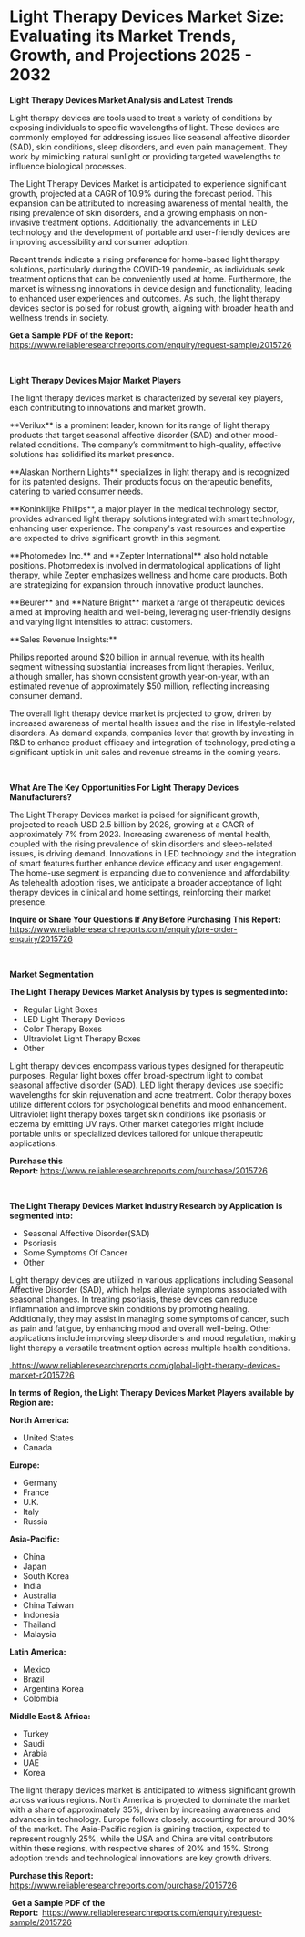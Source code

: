 <p><h1>Light Therapy Devices Market Size: Evaluating its Market Trends, Growth, and Projections 2025 - 2032</h1></p><p><strong>Light Therapy Devices Market Analysis and Latest Trends</strong></p>
<p><p>Light therapy devices are tools used to treat a variety of conditions by exposing individuals to specific wavelengths of light. These devices are commonly employed for addressing issues like seasonal affective disorder (SAD), skin conditions, sleep disorders, and even pain management. They work by mimicking natural sunlight or providing targeted wavelengths to influence biological processes.</p><p>The Light Therapy Devices Market is anticipated to experience significant growth, projected at a CAGR of 10.9% during the forecast period. This expansion can be attributed to increasing awareness of mental health, the rising prevalence of skin disorders, and a growing emphasis on non-invasive treatment options. Additionally, the advancements in LED technology and the development of portable and user-friendly devices are improving accessibility and consumer adoption.</p><p>Recent trends indicate a rising preference for home-based light therapy solutions, particularly during the COVID-19 pandemic, as individuals seek treatment options that can be conveniently used at home. Furthermore, the market is witnessing innovations in device design and functionality, leading to enhanced user experiences and outcomes. As such, the light therapy devices sector is poised for robust growth, aligning with broader health and wellness trends in society.</p></p>
<p><strong>Get a Sample PDF of the Report:&nbsp;</strong> <a href="https://www.reliableresearchreports.com/enquiry/request-sample/2015726?utm_campaign=3353&utm_medium=2&utm_source=Github&utm_content=ia&utm_term=13042025&utm_id=light-therapy-devices">https://www.reliableresearchreports.com/enquiry/request-sample/2015726</a></p>
<p>&nbsp;</p>
<p><strong>Light Therapy Devices Major Market Players</strong></p>
<p><p>The light therapy devices market is characterized by several key players, each contributing to innovations and market growth. </p><p>**Verilux** is a prominent leader, known for its range of light therapy products that target seasonal affective disorder (SAD) and other mood-related conditions. The company’s commitment to high-quality, effective solutions has solidified its market presence. </p><p>**Alaskan Northern Lights** specializes in light therapy and is recognized for its patented designs. Their products focus on therapeutic benefits, catering to varied consumer needs. </p><p>**Koninklijke Philips**, a major player in the medical technology sector, provides advanced light therapy solutions integrated with smart technology, enhancing user experience. The company's vast resources and expertise are expected to drive significant growth in this segment.</p><p>**Photomedex Inc.** and **Zepter International** also hold notable positions. Photomedex is involved in dermatological applications of light therapy, while Zepter emphasizes wellness and home care products. Both are strategizing for expansion through innovative product launches.</p><p>**Beurer** and **Nature Bright** market a range of therapeutic devices aimed at improving health and well-being, leveraging user-friendly designs and varying light intensities to attract customers.</p><p>**Sales Revenue Insights:**</p><p>Philips reported around $20 billion in annual revenue, with its health segment witnessing substantial increases from light therapies. Verilux, although smaller, has shown consistent growth year-on-year, with an estimated revenue of approximately $50 million, reflecting increasing consumer demand.</p><p>The overall light therapy device market is projected to grow, driven by increased awareness of mental health issues and the rise in lifestyle-related disorders. As demand expands, companies lever that growth by investing in R&D to enhance product efficacy and integration of technology, predicting a significant uptick in unit sales and revenue streams in the coming years.</p></p>
<p>&nbsp;</p>
<p><strong>What Are The Key Opportunities For Light Therapy Devices Manufacturers?</strong></p>
<p><p>The Light Therapy Devices market is poised for significant growth, projected to reach USD 2.5 billion by 2028, growing at a CAGR of approximately 7% from 2023. Increasing awareness of mental health, coupled with the rising prevalence of skin disorders and sleep-related issues, is driving demand. Innovations in LED technology and the integration of smart features further enhance device efficacy and user engagement. The home-use segment is expanding due to convenience and affordability. As telehealth adoption rises, we anticipate a broader acceptance of light therapy devices in clinical and home settings, reinforcing their market presence.</p></p>
<p><strong>Inquire or Share Your Questions If Any Before Purchasing This Report:</strong> <a href="https://www.reliableresearchreports.com/enquiry/pre-order-enquiry/2015726?utm_campaign=3353&utm_medium=2&utm_source=Github&utm_content=ia&utm_term=13042025&utm_id=light-therapy-devices">https://www.reliableresearchreports.com/enquiry/pre-order-enquiry/2015726</a></p>
<p>&nbsp;</p>
<p><strong>Market Segmentation</strong></p>
<p><strong>The Light Therapy Devices Market Analysis by types is segmented into:</strong></p>
<p><ul><li>Regular Light Boxes</li><li>LED Light Therapy Devices</li><li>Color Therapy Boxes</li><li>Ultraviolet Light Therapy Boxes</li><li>Other</li></ul></p>
<p><p>Light therapy devices encompass various types designed for therapeutic purposes. Regular light boxes offer broad-spectrum light to combat seasonal affective disorder (SAD). LED light therapy devices use specific wavelengths for skin rejuvenation and acne treatment. Color therapy boxes utilize different colors for psychological benefits and mood enhancement. Ultraviolet light therapy boxes target skin conditions like psoriasis or eczema by emitting UV rays. Other market categories might include portable units or specialized devices tailored for unique therapeutic applications.</p></p>
<p><strong>Purchase this Report:&nbsp;</strong><a href="https://www.reliableresearchreports.com/purchase/2015726?utm_campaign=3353&utm_medium=2&utm_source=Github&utm_content=ia&utm_term=13042025&utm_id=light-therapy-devices">https://www.reliableresearchreports.com/purchase/2015726</a></p>
<p>&nbsp;</p>
<p><strong>The Light Therapy Devices Market Industry Research by Application is segmented into:</strong></p>
<p><ul><li>Seasonal Affective Disorder(SAD)</li><li>Psoriasis</li><li>Some Symptoms Of Cancer</li><li>Other</li></ul></p>
<p><p>Light therapy devices are utilized in various applications including Seasonal Affective Disorder (SAD), which helps alleviate symptoms associated with seasonal changes. In treating psoriasis, these devices can reduce inflammation and improve skin conditions by promoting healing. Additionally, they may assist in managing some symptoms of cancer, such as pain and fatigue, by enhancing mood and overall well-being. Other applications include improving sleep disorders and mood regulation, making light therapy a versatile treatment option across multiple health conditions.</p></p>
<p><a href="https://www.reliableresearchreports.com/global-light-therapy-devices-market-r2015726?utm_campaign=3353&utm_medium=2&utm_source=Github&utm_content=ia&utm_term=13042025&utm_id=light-therapy-devices">&nbsp;https://www.reliableresearchreports.com/global-light-therapy-devices-market-r2015726</a></p>
<p><strong>In terms of Region, the Light Therapy Devices Market Players available by Region are:</strong></p>
<p>
    <p> <strong> North America: </strong>
        <ul>
            <li>United States</li>
            <li>Canada</li>
        </ul>
        </p> 
    <p> <strong> Europe: </strong>
        <ul>
            <li>Germany</li>
            <li>France</li>
            <li>U.K.</li>
            <li>Italy</li>
            <li>Russia</li>
        </ul>
        </p> 
    <p> <strong> Asia-Pacific: </strong>
        <ul>
            <li>China</li>
            <li>Japan</li>
            <li>South Korea</li>
            <li>India</li>
            <li>Australia</li>
            <li>China Taiwan</li>
            <li>Indonesia</li>
            <li>Thailand</li>
            <li>Malaysia</li>
        </ul>
        </p> 
    <p> <strong> Latin America: </strong>
        <ul>
            <li>Mexico</li>
            <li>Brazil</li>
            <li>Argentina Korea</li>
            <li>Colombia</li>
        </ul>
        </p> 
    <p> <strong> Middle East & Africa: </strong>
        <ul>
            <li>Turkey</li>
            <li>Saudi</li>
            <li>Arabia</li>
            <li>UAE</li>
            <li>Korea</li>
        </ul>
    </p>
    </p>
<p><p>The light therapy devices market is anticipated to witness significant growth across various regions. North America is projected to dominate the market with a share of approximately 35%, driven by increasing awareness and advances in technology. Europe follows closely, accounting for around 30% of the market. The Asia-Pacific region is gaining traction, expected to represent roughly 25%, while the USA and China are vital contributors within these regions, with respective shares of 20% and 15%. Strong adoption trends and technological innovations are key growth drivers.</p></p>
<p><strong>Purchase this Report: </strong><a href="https://www.reliableresearchreports.com/purchase/2015726?utm_campaign=3353&utm_medium=2&utm_source=Github&utm_content=ia&utm_term=13042025&utm_id=light-therapy-devices">https://www.reliableresearchreports.com/purchase/2015726</a></p>
<p>&nbsp;<strong>Get a Sample PDF of the Report:&nbsp;&nbsp;</strong><a href="https://www.reliableresearchreports.com/enquiry/request-sample/2015726?utm_campaign=3353&utm_medium=2&utm_source=Github&utm_content=ia&utm_term=13042025&utm_id=light-therapy-devices">https://www.reliableresearchreports.com/enquiry/request-sample/2015726</a></p>
<p><strong></strong></p>
<p><p></p><p></p><p></p></p>